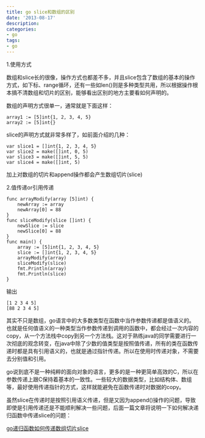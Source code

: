 ```yaml
---
title: go slice和数组的区别
date: '2013-08-17'
description:
categories:
- go
tags:
- go
---
```


1.使用方式

数组和slice长的很像，操作方式也都差不多，并且slice包含了数组的基本的操作方式，如下标、range循环，还有一些如len()则是多种类型共用，所以根据操作根本搞不清数组和切片的区别，能够看出区别的地方主要看如何声明的。

数组的声明方式很单一，通常就是下面这样：

```
array1 := [5]int{1, 2, 3, 4, 5}
array2 := [5]int{}
```
slice的声明方式就非常多样了，如前面介绍的几种：

```
var slice1 = []int{1, 2, 3, 4, 5}
var slice2 = make([]int, 0, 5)
var slice3 = make([]int, 5, 5)
var slice4 = make([]int, 5)
```
加上对数组的切片和append操作都会产生数组切片(slice)


2.值传递or引用传递

```
func arrayModify(array [5]int) {
	newArray := array
	newArray[0] = 88
}
func sliceModify(slice []int) {
	newSlice := slice
	newSlice[0] = 88
}
func main() {
	array := [5]int{1, 2, 3, 4, 5}
	slice := []int{1, 2, 3, 4, 5}
	arrayModify(array)
	sliceModify(slice)
	fmt.Println(array)
	fmt.Println(slice)
}
```
输出

```
[1 2 3 4 5]
[88 2 3 4 5]
```

其实不只是数组，go语言中的大多数类型在函数中当作参数传递都是值语义的。也就是任何值语义的一种类型当作参数传递到调用的函数中，都会经过一次内容的copy，从一个方法栈中copy到另一个方法栈。这对于熟练java的同学需要进行一次彻底的观念转变，在java中除了少数的值类型是按照值传递，所有的类在函数传递时都是具有引用语义的，也就是通过指针传递。所以在使用时传递对象，不需要去分别值和引用。

go说到底不是一种纯粹的面向对象的语言，更多的是一种更简单高效的C，所以在参数传递上跟C保持着基本的一致性。一些较大的数据类型，比如结构体、数组等，最好使用传递指针的方式，这样就能避免在函数传递时对数据的copy。

虽然slice在传递时是按照引用语义传递，但是又因为append()操作的问题，导致即使是引用传递还是不能顺利解决一些问题，后面一篇文章将说明一下如何解决递归函数中传递slice的问题：

[go递归函数如何传递数组切片slice](http://www.codeforfun.info/go/go%E9%80%92%E5%BD%92%E5%87%BD%E6%95%B0%E5%A6%82%E4%BD%95%E4%BC%A0%E9%80%92%E6%95%B0%E7%BB%84%E5%88%87%E7%89%87slice/)
